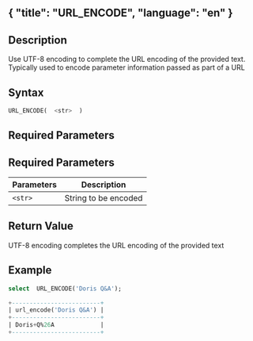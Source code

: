 {
    "title": "URL_ENCODE",
    "language": "en"
}
---
## Description

Use UTF-8 encoding to complete the URL encoding of the provided text. Typically used to encode parameter information passed as part of a URL

## Syntax

```sql
URL_ENCODE(  <str>  ) 
```

## Required Parameters

## Required Parameters
| Parameters | Description |
|------|------|
| `<str>` | String to be encoded |

##  Return Value


UTF-8 encoding completes the URL encoding of the provided text

##  Example

```sql
select  URL_ENCODE('Doris Q&A');
```

```sql
+-------------------------+
| url_encode('Doris Q&A') |
+-------------------------+
| Doris+Q%26A             |
+-------------------------+

```